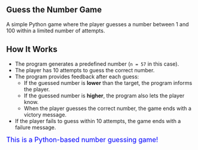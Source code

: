 ## Guess the Number Game

A simple Python game where the player guesses a number between 1 and 100 within a limited number of attempts.

## **How It Works**

- The program generates a predefined number (`n = 57` in this case).
- The player has 10 attempts to guess the correct number.
- The program provides feedback after each guess:
  - If the guessed number is **lower** than the target, the program informs the player.
  - If the guessed number is **higher**, the program also lets the player know.
  - When the player guesses the correct number, the game ends with a victory message.
- If the player fails to guess within 10 attempts, the game ends with a failure message.

<span style="color:blue; font-size:18px;">This is a Python-based number guessing game!</span>

